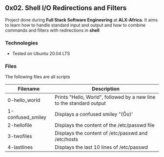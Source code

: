 ## 0x02. Shell I/O Redirections and Filters
Project done during **Full Stack Software Engineering** at **ALX-Africa.** It aims to learn how to handle standard input and output and how to combine commands and filters with redirections in **shell**

### Technologies
* Tested on Ubuntu 20.04 LTS

### Files
The following files are all scripts

|Filename   |Description   |
--- | --- 
0-hello_world | Prints "Hello, World", followed by a new line to the standard output
1-confused_smiley | Displays a confused smiley "(Ôo)'
2-hellofile | Displays the content of the /etc/passwd file
3-twofiles | Displays the content of /etc/passwd and /etc/hosts
4-lastlines | Displays the last 10 lines of /etc/passwd
